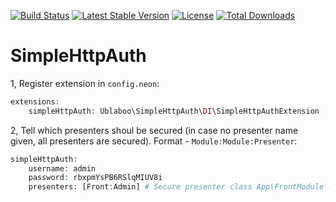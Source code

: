 [![Build Status](https://travis-ci.org/ublaboo/simple-http-auth.svg?branch=master)](https://travis-ci.org/ublaboo/simple-http-auth)
[![Latest Stable Version](https://poser.pugx.org/ublaboo/simple-http-auth/v/stable)](https://packagist.org/packages/ublaboo/simple-http-auth)
[![License](https://poser.pugx.org/ublaboo/simple-http-auth/license)](https://packagist.org/packages/ublaboo/simple-http-auth)
[![Total Downloads](https://poser.pugx.org/ublaboo/simple-http-auth/downloads)](https://packagist.org/packages/ublaboo/simple-http-auth)

SimpleHttpAuth
==============

1, Register extension in `config.neon`:

```php
extensions:
	simpleHttpAuth: Ublaboo\SimpleHttpAuth\DI\SimpleHttpAuthExtension
```

2, Tell which presenters shoul be secured (in case no presenter name given, all presenters are secured). Format - `Module:Module:Presenter`:

```php
simpleHttpAuth:
	username: admin
	password: rbxpmYsPB6RSlqMIUV8i
	presenters: [Front:Admin] # Secure presenter class App\FrontModule\Presenters\AdminPresenter
```
